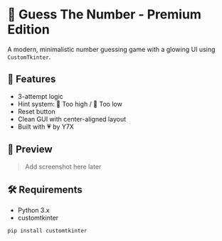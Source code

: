 # 🎯 Guess The Number - Premium Edition

A modern, minimalistic number guessing game with a glowing UI using `CustomTkinter`.

## 💎 Features
- 3-attempt logic
- Hint system: 🔼 Too high / 🔽 Too low
- Reset button
- Clean GUI with center-aligned layout
- Built with 💗 by Y7X

## 📸 Preview
> Add screenshot here later

## 🛠 Requirements
- Python 3.x
- customtkinter

```bash
pip install customtkinter
